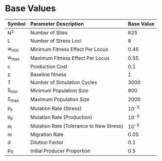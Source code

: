 # Base Values

| Symbol | Parameter Description                 | Base Value    |
|--------|:--------------------------------------|:--------------|
| N<sup>2</sup> | Number of Sites                | 625           |
| L      | Number of Stress Loci                 | 8             |
| w<sub>min</sub>       | Minimum Fitness Effect Per Locus      | 0.45          |
| w<sub>max</sub>       | Maximum Fitness Effect Per Locus      | 0.55           |
| c      | Production Cost                       | 0.1           |
| z      | Baseline fitness                      | 1             |
| T      | Number of Simulation Cycles           | 3000          |
| S<sub>min</sub>  | Minimum Population Size     | 800           |
| S<sub>max</sub>  | Maximum Population Size     | 2000          |
| μ<sub>s</sub> | Mutation Rate (Stress)         | 10<sup>-5</sup> |
| μ<sub>p</sub>    | Mutation Rate (Production)  | 10<sup>-5</sup> |
| μ<sub>t</sub> | Mutation Rate (Tolerance to New Stress)  | 10<sup>-5</sup> |
| m      | Migration Rate                        | 0.05          |
| d      | Dilution Factor                       | 0.1           |
| p<sub>0</sub> | Initial Producer Proportion    | 0.5           |

